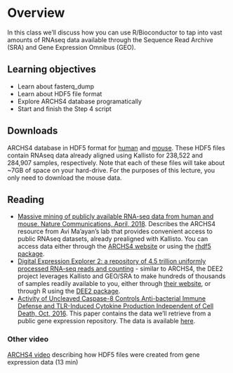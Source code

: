 # Overview

In this class we’ll discuss how you can use R/Bioconductor to tap into vast amounts of RNAseq data available through the Sequence Read Archive (SRA) and Gene Expression Omnibus (GEO).

## Learning objectives

* Learn about fasterq_dump
* Learn about HDF5 file format
* Explore ARCHS4 database programatically
* Start and finish the Step 4 script

## Downloads

ARCHS4 database in HDF5 format for [human](https://www.dropbox.com/s/t9umqxu5ahsy9rc/human_matrix_v8.h5?dl=0) and [mouse](https://www.dropbox.com/s/crz1ctpqhbpb1ox/mouse_matrix_v8.h5?dl=0). These HDF5 files contain RNAseq data already aligned using Kallisto for 238,522 and 284,907 samples, respectively. Note that each of these files will take about ~7GB of space on your hard-drive. For the purposes of this lecture, you only need to download the mouse data.

## Reading

* [Massive mining of publicly available RNA-seq data from human and mouse. Nature Communications, April, 2018](https://www.nature.com/articles/s41467-018-03751-6). Describes the ARCHS4 resource from Avi Ma’ayan’s lab that provides convenient access to public RNAseq datasets, already prealigned with Kallisto. You can access data either through the [ARCHS4 website](https://amp.pharm.mssm.edu/archs4/) or using the [rhdf5 package](https://www.bioconductor.org/packages/devel/bioc/vignettes/rhdf5/inst/doc/rhdf5.html).
* [Digital Expression Explorer 2: a repository of 4.5 trillion uniformly processed RNA-seq reads and counting](https://zenodo.org/record/1561840#.XIlI0hNKjOQ) - similar to ARCHS4, the DEE2 project leverages Kallisto and GEO/SRA to make hundreds of thousands of samples readily available to you, either through [their website](http://dee2.io/), or through R using the [DEE2 package](https://github.com/markziemann/dee2/blob/master/AccessDEEfromR.md).
* [Activity of Uncleaved Caspase-8 Controls Anti-bacterial Immune Defense and TLR-Induced Cytokine Production Independent of Cell Death, Oct, 2016](https://journals.plos.org/plospathogens/article?id=10.1371/journal.ppat.1005910). This paper contains the data we’ll retrieve from a public gene expression repository. The data is available [here](https://www.ncbi.nlm.nih.gov/geo/query/acc.cgi?acc=GSE86922).

### Other video

[ARCHS4 video](https://youtu.be/TjkWSBQuKoE) describing how HDF5 files were created from gene expression data (13 min)
